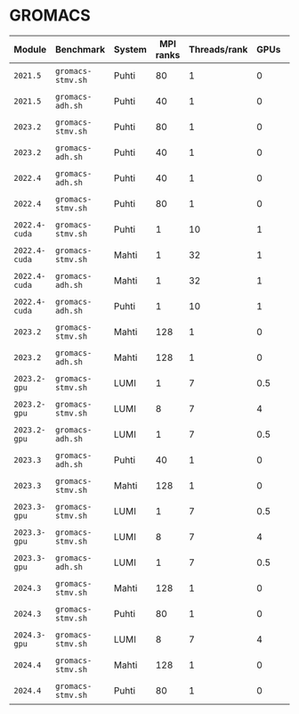 # GROMACS

| Module        | Benchmark         | System | MPI ranks | Threads/rank | GPUs | Performance (ns/day) | Date       |
|---------------|-------------------|--------|-----------|--------------|------|----------------------|------------|
| `2021.5`      | `gromacs-stmv.sh` | Puhti  | 80        | 1            | 0    | 3.627                | 2023-09-05 |
| `2021.5`      | `gromacs-adh.sh`  | Puhti  | 40        | 1            | 0    | 46.210               | 2023-09-05 |
| `2023.2`      | `gromacs-stmv.sh` | Puhti  | 80        | 1            | 0    | 3.871                | 2023-09-05 |
| `2023.2`      | `gromacs-adh.sh`  | Puhti  | 40        | 1            | 0    | 46.646               | 2023-09-05 |
| `2022.4`      | `gromacs-adh.sh`  | Puhti  | 40        | 1            | 0    | 46.385               | 2023-09-06 |
| `2022.4`      | `gromacs-stmv.sh` | Puhti  | 80        | 1            | 0    | 3.685                | 2023-09-06 |
| `2022.4-cuda` | `gromacs-stmv.sh` | Puhti  | 1         | 10           | 1    | 13.725               | 2023-09-13 |
| `2022.4-cuda` | `gromacs-stmv.sh` | Mahti  | 1         | 32           | 1    | 20.566               | 2023-09-14 |
| `2022.4-cuda` | `gromacs-adh.sh`  | Mahti  | 1         | 32           | 1    | 336.037              | 2023-09-14 |
| `2022.4-cuda` | `gromacs-adh.sh`  | Puhti  | 1         | 10           | 1    | 216.032              | 2023-09-14 |
| `2023.2`      | `gromacs-stmv.sh` | Mahti  | 128       | 1            | 0    | 9.588                | 2023-09-14 |
| `2023.2`      | `gromacs-adh.sh`  | Mahti  | 128       | 1            | 0    | 127.931              | 2023-09-14 |
| `2023.2-gpu`  | `gromacs-stmv.sh` | LUMI   | 1         | 7            | 0.5  | 15.564               | 2023-09-14 |
| `2023.2-gpu`  | `gromacs-stmv.sh` | LUMI   | 8         | 7            | 4    | 78.905               | 2023-09-14 |
| `2023.2-gpu`  | `gromacs-adh.sh`  | LUMI   | 1         | 7            | 0.5  | 234.541              | 2023-09-15 |
| `2023.3`      | `gromacs-adh.sh`  | Puhti  | 40        | 1            | 0    | 48.042               | 2023-11-14 |
| `2023.3`      | `gromacs-stmv.sh` | Mahti  | 128       | 1            | 0    | 9.475                | 2023-11-14 |
| `2023.3-gpu`  | `gromacs-stmv.sh` | LUMI   | 1         | 7            | 0.5  | 16.213               | 2023-11-17 |
| `2023.3-gpu`  | `gromacs-stmv.sh` | LUMI   | 8         | 7            | 4    | 78.376               | 2023-11-17 |
| `2023.3-gpu`  | `gromacs-adh.sh`  | LUMI   | 1         | 7            | 0.5  | 232.214              | 2023-11-17 |
| `2024.3`      | `gromacs-stmv.sh` | Mahti  | 128       | 1            | 0    | 9.744                | 2024-09-10 |
| `2024.3`      | `gromacs-stmv.sh` | Puhti  | 80        | 1            | 0    | 6.927                | 2024-09-10 |
| `2024.3-gpu`  | `gromacs-stmv.sh` | LUMI   | 8         | 7            | 4    | 101.862              | 2023-09-17 |
| `2024.4`      | `gromacs-stmv.sh` | Mahti  | 128       | 1            | 0    | 9.843                | 2024-11-07 |
| `2024.4`      | `gromacs-stmv.sh` | Puhti  | 80        | 1            | 0    | 6.927                | 2024-11-07 |
